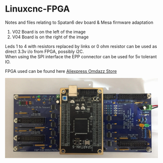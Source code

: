 # Linuxcnc-FPGA
Notes and files relating to Spatan6 dev board &amp; Mesa firmware adaptation
<ol>
<li>V02 Board is on the left of the image</li>
<li>V04 Board is on the right of the image</li>
</ol>
<p>
Leds 1 to 4 with resistors replaced by links or 0 ohm resistor can be used as direct 3.3v i/o from FPGA, possibly i2C. <br>
When using the SPI interface the EPP connector can be used for 5v tolerant IO.<br>
</p>

FPGA used can be found here [Aliexpress Omdazz Store](https://tinyurl.com/omdazzstore)

![FPGA](9d60.JPG)
